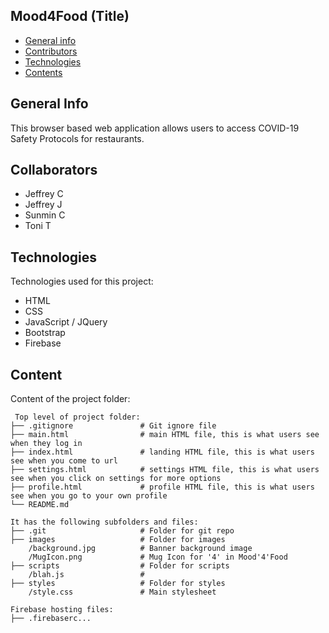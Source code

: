 ## Mood4Food (Title)

* [General info](#general-info)
* [Contributors](#contributors)
* [Technologies](#technologies)
* [Contents](#content)

## General Info
This browser based web application allows users to access COVID-19 Safety Protocols for restaurants.

## Collaborators
* Jeffrey C
* Jeffrey J
* Sunmin C
* Toni T

## Technologies
Technologies used for this project:
* HTML
* CSS
* JavaScript / JQuery
* Bootstrap 
* Firebase
	
## Content
Content of the project folder:

```
 Top level of project folder: 
├── .gitignore               # Git ignore file
├── main.html                # main HTML file, this is what users see when they log in
├── index.html               # landing HTML file, this is what users see when you come to url
├── settings.html            # settings HTML file, this is what users see when you click on settings for more options
├── profile.html             # profile HTML file, this is what users see when you go to your own profile
└── README.md

It has the following subfolders and files:
├── .git                     # Folder for git repo
├── images                   # Folder for images
    /background.jpg          # Banner background image
    /MugIcon.png             # Mug Icon for '4' in Mood'4'Food
├── scripts                  # Folder for scripts
    /blah.js                 # 
├── styles                   # Folder for styles
    /style.css               # Main stylesheet

Firebase hosting files: 
├── .firebaserc...